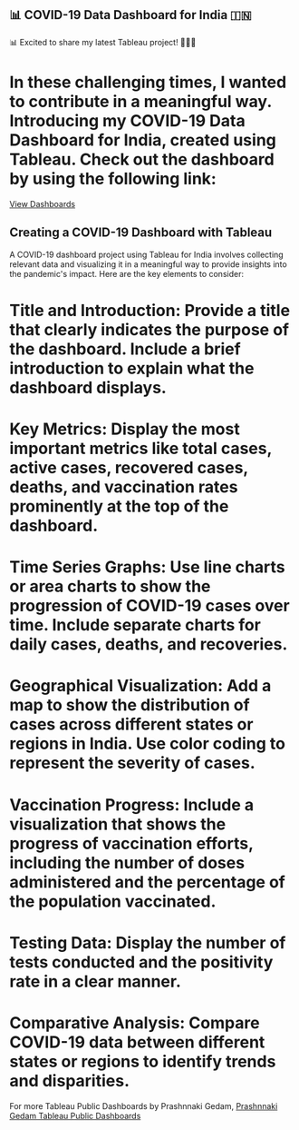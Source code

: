 
## 📊 COVID-19 Data Dashboard for India 🇮🇳

📊 Excited to share my latest Tableau project! 🦠🇮🇳
# In these challenging times, I wanted to contribute in a meaningful way. Introducing my COVID-19 Data Dashboard for India, created using Tableau. Check out the dashboard by using the following link:
[View Dashboards](http://bit.ly/47mLt8w)
## Creating a COVID-19 Dashboard with Tableau

A COVID-19 dashboard project using Tableau for India involves collecting relevant data and visualizing it in a meaningful way to provide insights into the pandemic's impact. Here are the key elements to consider:

   # Title and Introduction: Provide a title that clearly indicates the purpose of the dashboard. Include a brief introduction to explain what the dashboard displays.
   # Key Metrics: Display the most important metrics like total cases, active cases, recovered cases, deaths, and vaccination rates prominently at the top of the dashboard.
   # Time Series Graphs: Use line charts or area charts to show the progression of COVID-19 cases over time. Include separate charts for daily cases, deaths, and recoveries.
# Geographical Visualization: Add a map to show the distribution of cases across different states or regions in India. Use color coding to represent the severity of cases.
# Vaccination Progress: Include a visualization that shows the progress of vaccination efforts, including the number of doses administered and the percentage of the population vaccinated.
# Testing Data: Display the number of tests conducted and the positivity rate in a clear manner.
# Comparative Analysis: Compare COVID-19 data between different states or regions to identify trends and disparities.

For more Tableau Public Dashboards by Prashnnaki Gedam, [Prashnnaki Gedam Tableau Public Dashboards](http://bit.ly/47mLt8w)
